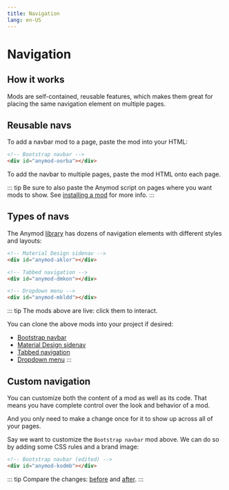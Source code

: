 ```yaml
---
title: Navigation
lang: en-US
---
```


# Navigation

## How it works

Mods are self-contained, reusable features, which makes them great for placing the same navigation element on multiple pages.

## Reusable navs

To add a navbar mod to a page, paste the mod into your HTML:

```html
<!-- Bootstrap navbar -->
<div id="anymod-oorba"></div>
```

<!-- Bootstrap navbar Nav-01 -->
<mod mod-key="oorba"/>

To add the navbar to multiple pages, paste the mod HTML onto each page.

::: tip
Be sure to also paste the Anymod script on pages where you want mods to show. See [installing a mod](/guide/usage.html#installing-a-mod) for more info.
:::

## Types of navs

The Anymod [library](https://anymod.com/library) has dozens of navigation elements with different styles and layouts:

```html
<!-- Material Design sidenav -->
<div id="anymod-aklor"></div>
```

<!-- Side navigation Nav-02 -->
<mod mod-key="aklor"/>

```html
<!-- Tabbed navigation -->
<div id="anymod-dmkon"></div>
```
<!-- Tabbed content Nav-03 -->
<mod mod-key="dmkon"/>

```html
<!-- Dropdown menu -->
<div id="anymod-mkldd"></div>
```
<!-- Dropdown menu Nav-04 -->
<mod mod-key="mkldd"/>

::: tip
The mods above are live: click them to interact.

You can clone the above mods into your project if desired: 
- [Bootstrap navbar](https://anymod.com/mod/oorba?v=20)
- [Material Design sidenav](https://anymod.com/mod/aklor?v=20)
- [Tabbed navigation](https://anymod.com/mod/dmkon?v=20)
- [Dropdown menu](https://anymod.com/mod/mkldd?v=20)
:::

## Custom navigation

You can customize both the content of a mod as well as its code. That means you have complete control over the look and behavior of a mod.

And you only need to make a change once for it to show up across all of your pages.

Say we want to customize the `Bootstrap navbar` mod above. We can do so by adding some CSS rules and a brand image:

```html
<!-- Bootstrap navbar (edited) -->
<div id="anymod-kodmb"></div>
```
<!-- Bootstrap navbar (edited) Nav-05 -->
<mod mod-key="kodmb"/>

::: tip
Compare the changes: [before](https://anymod.com/mod/oorba?v=20) and [after](https://anymod.com/mod/kodmb?v=20).
:::

